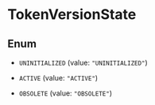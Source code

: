 
# TokenVersionState

## Enum


* `UNINITIALIZED` (value: `"UNINITIALIZED"`)

* `ACTIVE` (value: `"ACTIVE"`)

* `OBSOLETE` (value: `"OBSOLETE"`)



